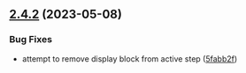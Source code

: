## [2.4.2](https://github.com/italia/bootstrap-italia/compare/v2.4.1...v2.4.2) (2023-05-08)

### Bug Fixes

* attempt to remove display block from active step ([5fabb2f](https://github.com/italia/bootstrap-italia/commit/5fabb2f5f62eca9eca1b203129505e494cca4cfa))